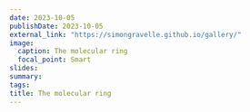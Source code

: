 ```yaml
---
date: 2023-10-05
publishDate: 2023-10-05
external_link: "https://simongravelle.github.io/gallery/"
image:
  caption: The molecular ring
  focal_point: Smart
slides: 
summary: 
tags:
title: The molecular ring
---
```

